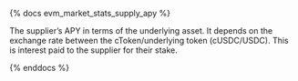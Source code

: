 {% docs evm_market_stats_supply_apy %}

The supplier’s APY in terms of the underlying asset. It depends on the exchange rate between the cToken/underlying token (cUSDC/USDC). This is interest paid to the supplier for their stake.

{% enddocs %}
